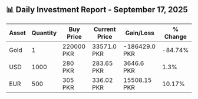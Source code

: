 ## 📊 Daily Investment Report - September 17, 2025

| Asset | Quantity | Buy Price | Current Price | Gain/Loss | % Change |
|-------|----------|-----------|----------------|------------|----------|
| Gold | 1 | 220000 PKR | 33571.0 PKR | -186429.0 PKR | -84.74% |
| USD | 1000 | 280 PKR | 283.65 PKR | 3646.6 PKR | 1.3% |
| EUR | 500 | 305 PKR | 336.02 PKR | 15508.15 PKR | 10.17% |
